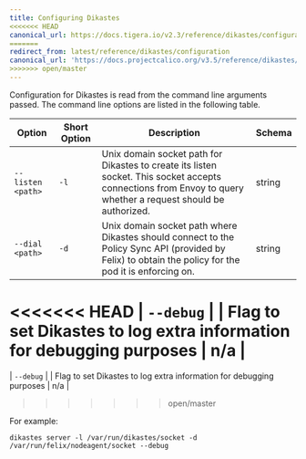 ```yaml
---
title: Configuring Dikastes
<<<<<<< HEAD
canonical_url: https://docs.tigera.io/v2.3/reference/dikastes/configuration
=======
redirect_from: latest/reference/dikastes/configuration
canonical_url: 'https://docs.projectcalico.org/v3.5/reference/dikastes/configuration'
>>>>>>> open/master
---
```


Configuration for Dikastes is read from the command line arguments passed. The command line options
are listed in the following table.

| Option            | Short Option | Description  | Schema |
|-------------------|--------------|--------------|--------|
| `--listen <path>` | `-l`         | Unix domain socket path for Dikastes to create its listen socket. This socket accepts connections from Envoy to query whether a request should be authorized. | string |
| `--dial <path>`   | `-d`         | Unix domain socket path where Dikastes should connect to the Policy Sync API (provided by Felix) to obtain the policy for the pod it is enforcing on. | string |
<<<<<<< HEAD
| `--debug`         |              | Flag to set Dikastes to log extra information for debugging purposes | n/a |
=======
| `--debug`         |              | Flag to set Dikastes to log extra information for debugging purposes | n/a | 
>>>>>>> open/master

For example:

	dikastes server -l /var/run/dikastes/socket -d /var/run/felix/nodeagent/socket --debug
